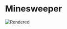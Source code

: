 ﻿# Minesweeper

[![Rendered](https://img.shields.io/badge/render-live-blue)](https://minesweeper-8zub.onrender.com)
